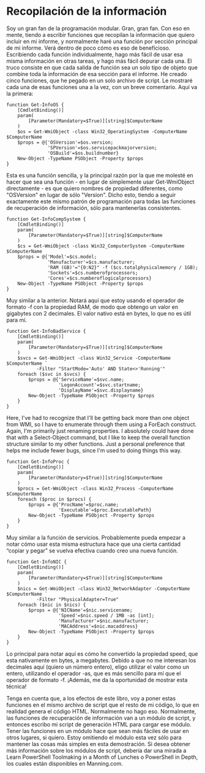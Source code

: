 # Recopilación de la información

Soy un gran fan de la programación modular. Gran, gran fan. Con eso en mente, tiendo a escribir funciones que recopilan la información que quiero incluir en mi informe, y normalmente haré una función por sección principal de mi informe. Verá dentro de poco cómo es eso de beneficioso. Escribiendo cada función individualmente, hago más fácil de usar esa misma información en otras tareas, y hago más fácil depurar cada una. El truco consiste en que cada salida de función sea un solo tipo de objeto que combine toda la información de esa sección para el informe. He creado cinco funciones, que he pegado en un solo archivo de script. Le mostraré cada una de esas funciones una a la vez, con un breve comentario. Aquí va la primera:

```
function Get-InfoOS {
    [CmdletBinding()]
    param(
        [Parameter(Mandatory=$True)][string]$ComputerName
    )
    $os = Get-WmiObject -class Win32_OperatingSystem -ComputerName $ComputerName
    $props = @{'OSVersion'=$os.version;
               'SPVersion'=$os.servicepackmajorversion;
               'OSBuild'=$os.buildnumber}
    New-Object -TypeName PSObject -Property $props
}
```

Esta es una función sencilla, y la principal razón por la que me molesté en hacer que sea una función - en lugar de simplemente usar Get-WmiObject directamente - es que quiero nombres de propiedad diferentes, como "OSVersion" en lugar de sólo "Version". Dicho esto, tiendo a seguir exactamente este mismo patrón de programación para todas las funciones de recuperación de información, sólo para mantenerlas consistentes.


```
function Get-InfoCompSystem {
    [CmdletBinding()]
    param(
        [Parameter(Mandatory=$True)][string]$ComputerName
    )
    $cs = Get-WmiObject -class Win32_ComputerSystem -ComputerName $ComputerName
    $props = @{'Model'=$cs.model;
               'Manufacturer'=$cs.manufacturer;
               'RAM (GB)'="{0:N2}" -f ($cs.totalphysicalmemory / 1GB);
               'Sockets'=$cs.numberofprocessors;
               'Cores'=$cs.numberoflogicalprocessors}
    New-Object -TypeName PSObject -Property $props
}
```

Muy similar a la anterior. Notará aquí que estoy usando el operador de formato -f con la propiedad RAM, de modo que obtengo un valor en gigabytes con 2 decimales. El valor nativo está en bytes, lo que no es útil para mí.

```
function Get-InfoBadService {
    [CmdletBinding()]
    param(
        [Parameter(Mandatory=$True)][string]$ComputerName
    )
    $svcs = Get-WmiObject -class Win32_Service -ComputerName $ComputerName `
           -Filter "StartMode='Auto' AND State<>'Running'"
    foreach ($svc in $svcs) {
        $props = @{'ServiceName'=$svc.name;
                   'LogonAccount'=$svc.startname;
                   'DisplayName'=$svc.displayname}
        New-Object -TypeName PSObject -Property $props
    }
}
```

Here, I've had to recognize that I'll be getting back more than one object from WMI, so I have to enumerate through them using a ForEach construct. Again, I'm primarily just renaming properties. I absolutely could have done that with a Select-Object command, but I like to keep the overall function structure similar to my other functions. Just a personal preference that helps me include fewer bugs, since I'm used to doing things this way.

```
function Get-InfoProc {
    [CmdletBinding()]
    param(
        [Parameter(Mandatory=$True)][string]$ComputerName
    )
    $procs = Get-WmiObject -class Win32_Process -ComputerName $ComputerName
    foreach ($proc in $procs) { 
        $props = @{'ProcName'=$proc.name;
                   'Executable'=$proc.ExecutablePath}
        New-Object -TypeName PSObject -Property $props
    }
}
```

Muy similar a la función de servicios. Probablemente pueda empezar a notar cómo usar esta misma estructura hace que una cierta cantidad “copiar y pegar” se vuelva efectiva cuando creo una nueva función.

```
function Get-InfoNIC {
    [CmdletBinding()]
    param(
        [Parameter(Mandatory=$True)][string]$ComputerName
    )
    $nics = Get-WmiObject -class Win32_NetworkAdapter -ComputerName $ComputerName `
           -Filter "PhysicalAdapter=True"
    foreach ($nic in $nics) {      
        $props = @{'NICName'=$nic.servicename;
                   'Speed'=$nic.speed / 1MB -as [int];
                   'Manufacturer'=$nic.manufacturer;
                   'MACAddress'=$nic.macaddress}
        New-Object -TypeName PSObject -Property $props
    }
} 
```

Lo principal para notar  aquí es cómo he convertido la propiedad speed, que esta nativamente en bytes, a megabytes. Debido a que no me interesan los decimales aquí (quiero un número entero), eligo utilizar  el valor como un entero, utilizando el operador -as, que es más sencillo para mí que el operador de formato -f. ¡Además, me da la oportunidad de mostrar esta técnica!

Tenga en cuenta que, a los efectos de este libro, voy a poner estas funciones en el mismo archivo de script que el resto de mi código, lo que en realidad genera el código HTML. Normalmente no hago eso. Normalmente, las funciones de recuperación de información van a un módulo de script, y entonces escribo mi script de generación HTML para cargar ese módulo. Tener las funciones en un módulo hace que sean más fáciles de usar en otros lugares, si quiero. Estoy omitiendo el módulo esta vez sólo para mantener las cosas más simples en esta demostración. Si desea obtener más información sobre los módulos de script, debería dar una mirada a Learn PowerShell Toolmaking in a Month of Lunches o  PowerShell in Depth, los cuales están disponibles en Manning.com.
